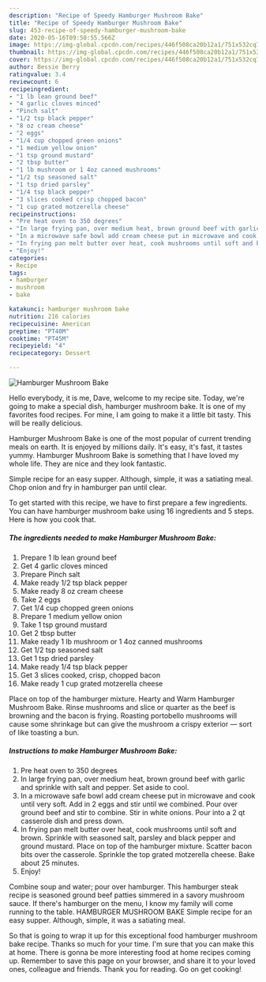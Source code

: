 ```yaml
---
description: "Recipe of Speedy Hamburger Mushroom Bake"
title: "Recipe of Speedy Hamburger Mushroom Bake"
slug: 453-recipe-of-speedy-hamburger-mushroom-bake
date: 2020-05-16T09:50:55.566Z
image: https://img-global.cpcdn.com/recipes/446f508ca20b12a1/751x532cq70/hamburger-mushroom-bake-recipe-main-photo.jpg
thumbnail: https://img-global.cpcdn.com/recipes/446f508ca20b12a1/751x532cq70/hamburger-mushroom-bake-recipe-main-photo.jpg
cover: https://img-global.cpcdn.com/recipes/446f508ca20b12a1/751x532cq70/hamburger-mushroom-bake-recipe-main-photo.jpg
author: Bessie Berry
ratingvalue: 3.4
reviewcount: 6
recipeingredient:
- "1 lb lean ground beef"
- "4 garlic cloves minced"
- "Pinch salt"
- "1/2 tsp black pepper"
- "8 oz cream cheese"
- "2 eggs"
- "1/4 cup chopped green onions"
- "1 medium yellow onion"
- "1 tsp ground mustard"
- "2 tbsp butter"
- "1 lb mushroom or 1 4oz canned mushrooms"
- "1/2 tsp seasoned salt"
- "1 tsp dried parsley"
- "1/4 tsp black pepper"
- "3 slices cooked crisp chopped bacon"
- "1 cup grated motzerella cheese"
recipeinstructions:
- "Pre heat oven to 350 degrees"
- "In large frying pan, over medium heat, brown ground beef with garlic and sprinkle with salt and pepper. Set aside to cool."
- "In a microwave safe bowl add cream cheese put in microwave and cook until very soft. Add in 2 eggs and stir until we combined. Pour over ground beef and stir to combine. Stir in white onions. Pour into a 2 qt casserole dish and press down."
- "In frying pan melt butter over heat, cook mushrooms until soft and brown. Sprinkle with seasoned salt, parsley and black pepper and ground mustard. Place on top of the hamburger mixture. Scatter bacon bits over the casserole. Sprinkle the top grated motzerella cheese. Bake about 25 minutes."
- "Enjoy!"
categories:
- Recipe
tags:
- hamburger
- mushroom
- bake

katakunci: hamburger mushroom bake 
nutrition: 216 calories
recipecuisine: American
preptime: "PT40M"
cooktime: "PT45M"
recipeyield: "4"
recipecategory: Dessert

---
```



![Hamburger Mushroom Bake](https://img-global.cpcdn.com/recipes/446f508ca20b12a1/751x532cq70/hamburger-mushroom-bake-recipe-main-photo.jpg)

Hello everybody, it is me, Dave, welcome to my recipe site. Today, we're going to make a special dish, hamburger mushroom bake. It is one of my favorites food recipes. For mine, I am going to make it a little bit tasty. This will be really delicious.

Hamburger Mushroom Bake is one of the most popular of current trending meals on earth. It is enjoyed by millions daily. It's easy, it's fast, it tastes yummy. Hamburger Mushroom Bake is something that I have loved my whole life. They are nice and they look fantastic.

Simple recipe for an easy supper. Although, simple, it was a satiating meal. Chop onion and fry in hamburger pan until clear.


To get started with this recipe, we have to first prepare a few ingredients. You can have hamburger mushroom bake using 16 ingredients and 5 steps. Here is how you cook that.

<!--inarticleads1-->

##### The ingredients needed to make Hamburger Mushroom Bake:

1. Prepare 1 lb lean ground beef
1. Get 4 garlic cloves minced
1. Prepare Pinch salt
1. Make ready 1/2 tsp black pepper
1. Make ready 8 oz cream cheese
1. Take 2 eggs
1. Get 1/4 cup chopped green onions
1. Prepare 1 medium yellow onion
1. Take 1 tsp ground mustard
1. Get 2 tbsp butter
1. Make ready 1 lb mushroom or 1 4oz canned mushrooms
1. Get 1/2 tsp seasoned salt
1. Get 1 tsp dried parsley
1. Make ready 1/4 tsp black pepper
1. Get 3 slices cooked, crisp, chopped bacon
1. Make ready 1 cup grated motzerella cheese


Place on top of the hamburger mixture. Hearty and Warm Hamburger Mushroom Bake. Rinse mushrooms and slice or quarter as the beef is browning and the bacon is frying. Roasting portobello mushrooms will cause some shrinkage but can give the mushroom a crispy exterior — sort of like toasting a bun. 

<!--inarticleads2-->

##### Instructions to make Hamburger Mushroom Bake:

1. Pre heat oven to 350 degrees
1. In large frying pan, over medium heat, brown ground beef with garlic and sprinkle with salt and pepper. Set aside to cool.
1. In a microwave safe bowl add cream cheese put in microwave and cook until very soft. Add in 2 eggs and stir until we combined. Pour over ground beef and stir to combine. Stir in white onions. Pour into a 2 qt casserole dish and press down.
1. In frying pan melt butter over heat, cook mushrooms until soft and brown. Sprinkle with seasoned salt, parsley and black pepper and ground mustard. Place on top of the hamburger mixture. Scatter bacon bits over the casserole. Sprinkle the top grated motzerella cheese. Bake about 25 minutes.
1. Enjoy!


Combine soup and water; pour over hamburger. This hamburger steak recipe is seasoned ground beef patties simmered in a savory mushroom sauce. If there&#39;s hamburger on the menu, I know my family will come running to the table. HAMBURGER MUSHROOM BAKE Simple recipe for an easy supper. Although, simple, it was a satiating meal. 

So that is going to wrap it up for this exceptional food hamburger mushroom bake recipe. Thanks so much for your time. I'm sure that you can make this at home. There is gonna be more interesting food at home recipes coming up. Remember to save this page on your browser, and share it to your loved ones, colleague and friends. Thank you for reading. Go on get cooking!
